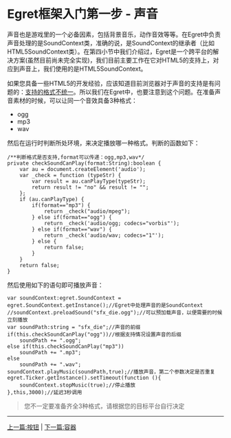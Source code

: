 Egret框架入门第一步 - 声音
===============

声音也是游戏里的一个必备因素，包括背景音乐，动作音效等等。在Egret中负责声音处理的是SoundContext类，准确的说，是SoundContext的继承者（比如HTML5SoundContext类）。在第四小节中我们介绍过，Egret是一个跨平台的解决方案(虽然目前尚未完全实现)，我们目前主要工作在它对HTML5的支持上，对应到声音上，我们使用的是HTML5SoundContext。

如果您具备一些HTML5的开发经验，应该知道目前浏览器对于声音的支持是有问题的：[支持的格式不统一](http://www.html5cn.com.cn/news/course/2012-10-06/139.html)。所以我们在Egret中，也要注意到这个问题。在准备声音素材的时候，可以让同一个音效具备3种格式：

* ogg
* mp3
* wav

然后在运行时判断所处环境，来决定播放哪一种格式。判断的函数如下：

```
/**判断格式是否支持,format可以传递：ogg,mp3,wav*/
private checkSoundCanPlay(format:String):boolean {
    var au = document.createElement('audio');
    var _check = function (typeStr) {
        var result = au.canPlayType(typeStr);
        return result != "no" && result != "";
    };
    if (au.canPlayType) {
        if(format=="mp3") {
            return _check("audio/mpeg");
        } else if(format=="ogg") {
            return _check('audio/ogg; codecs="vorbis"');
        } else if(format=="wav") {
            return _check('audio/wav; codecs="1"');
        } else {
            return false;
        }
    }
    return false;
}
```

然后使用如下的语句即可播放声音：

```
var soundContext:egret.SoundContext = egret.SoundContext.getInstance();//Egret中处理声音的是SoundContext
//soundContext.preloadSound("sfx_die.ogg");//可以预加载声音，以便需要的时候立刻播放
var soundPath:string = "sfx_die";//声音的前缀
if(this.checkSoundCanPlay("ogg"))//根据支持情况设置声音的后缀
    soundPath += ".ogg";
else if(this.checkSoundCanPlay("mp3"))
    soundPath += ".mp3";
else
    soundPath += ".wav";
soundContext.playMusic(soundPath,true);//播放声音，第二个参数决定是否重复
egret.Ticker.getInstance().setTimeout(function (){
    soundContext.stopMusic(true);//停止播放
},this,3000);//延迟3秒调用
```
> 您不一定要准备齐全3种格式，请根据您的目标平台自行决定

- - -

[上一篇:按钮](https://github.com/NeoGuo/html5-documents/blob/master/egret/05-button.md)
| [下一篇:容器](https://github.com/NeoGuo/html5-documents/blob/master/egret/07-container.md)
